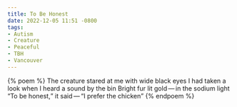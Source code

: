 ```yaml
---
title: To Be Honest
date: 2022-12-05 11:51 -0800
tags:
- Autism
- Creature
- Peaceful
- TBH
- Vancouver
---
```

{% poem %}
The creature stared at me with wide black eyes
I had taken a look when I heard a sound by the bin
Bright fur lit gold&thinsp;—&thinsp;in the sodium light
<q>To be honest,</q> it said&thinsp;—&thinsp;<q>I prefer the chicken</q>
{% endpoem %}
